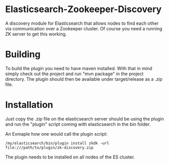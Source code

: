 Elasticsearch-Zookeeper-Discovery
=================================

A discovery module for Elasticsearch that allows nodes to find each other via communication over a Zookeeper cluster. Of course you need a running ZK server to get this working.

# Building

To build the plugin you need to have maven installed. With that in mind simply check out the project and run "mvn package" in the project directory. The plugin should then be available under target/release as a .zip file.

# Installation

Just copy the .zip file on the elasticsearch server should be using the plugin and run the "plugin" script coming with elasticsearch in the bin folder.

An Exmaple how one would call the plugin script:

	/my/elasticsearch/bin/plugin install zkdk -url file:///path/to/plugin/zk-discovery.zip

The plugin needs to be installed on all nodes of the ES cluster.